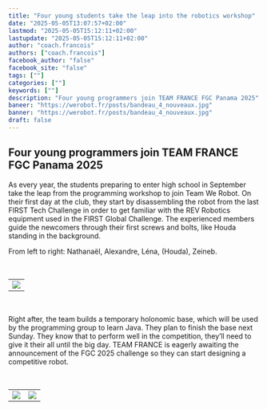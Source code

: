 ```yaml
---
title: "Four young students take the leap into the robotics workshop"
date: "2025-05-05T13:07:57+02:00"
lastmod: "2025-05-05T15:12:11+02:00"
lastupdate: "2025-05-05T15:12:11+02:00"
author: "coach.francois"
authors: ["coach.francois"]
facebook_author: "false"
facebook_site: "false"
tags: [""]
categories: [""]
keywords: [""]
description: "Four young programmers join TEAM FRANCE FGC Panama 2025"
baneer: "https://werobot.fr/posts/bandeau_4_nouveaux.jpg"
banner: "https://werobot.fr/posts/bandeau_4_nouveaux.jpg"
draft: false
---
```

## Four young programmers join TEAM FRANCE FGC Panama 2025

As every year, the students preparing to enter high school in September take the leap from the programming workshop to join Team We Robot. On their first day at the club, they start by disassembling the robot from the last FIRST Tech Challenge in order to get familiar with the REV Robotics equipment used in the FIRST Global Challenge. The experienced members guide the newcomers through their first screws and bolts, like Houda standing in the background.

From left to right: Nathanaël, Alexandre, Léna, (Houda), Zeineb.

<br>
<center>
<table width="60%">
<tr>
<td align="right"><img src="https://werobot.fr/posts/lena_zaneib_alexandre_nathanael.png"></td>
</tr>
</table>
</center>
<br>

Right after, the team builds a temporary holonomic base, which will be used by the programming group to learn Java. They plan to finish the base next Sunday. They know that to perform well in the competition, they’ll need to give it their all until the big day.
TEAM FRANCE is eagerly awaiting the announcement of the FGC 2025 challenge so they can start designing a competitive robot.

<br>
<center>
<table width="60%">
<tr>
<td align="right"><img src="https://werobot.fr/posts/zeineb_houda.png"></td>
<td align="left"><img src="https://werobot.fr/posts/alexandre_nathanael.jpg"></td>
</tr>
</table>
</center>
<br>

